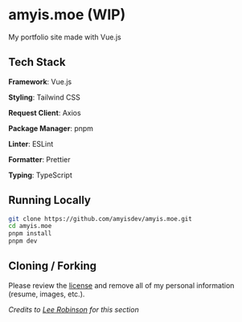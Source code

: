 # amyis.moe (WIP)

My portfolio site made with Vue.js

## Tech Stack

**Framework**: Vue.js

**Styling**: Tailwind CSS

**Request Client**: Axios

**Package Manager**: pnpm

**Linter**: ESLint

**Formatter**: Prettier

**Typing**: TypeScript

## Running Locally

```bash
git clone https://github.com/amyisdev/amyis.moe.git
cd amyis.moe
pnpm install
pnpm dev
```

## Cloning / Forking

Please review the [license](https://github.com/amyisdev/amyis.moe/blob/master/LICENSE.txt) and remove all of my personal information (resume, images, etc.).

_Credits to [Lee Robinson](https://github.com/leerob/leerob.io) for this section_
